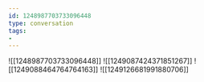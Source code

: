 ```yaml
---
id: 1248987703733096448
type: conversation
tags:
- 
---
```

![[1248987703733096448]]
![[1249087424371851267]]
![[1249088464764764163]]
![[1249126681991880706]]

